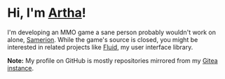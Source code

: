 # Hi, I'm [Artha](https://git.samerion.com/Artha)!

I'm developing an MMO game a sane person probably wouldn't work on alone, [Samerion](https://samerion.com). While the game's source is closed, you might be interested in related projects like [Fluid](https://git.samerion.com/Samerion/Fluid), my user interface library.

**Note:** My profile on GitHub is mostly repositories mirrored from my [Gitea instance](https://git.samerion.com).
